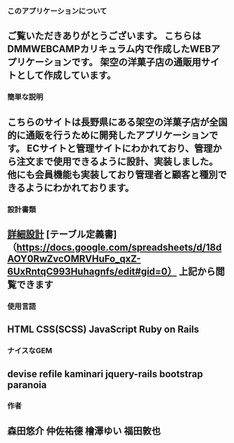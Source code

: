 
### このアプリケーションについて
ご覧いただきありがとうございます。
こちらはDMMWEBCAMPカリキュラム内で作成したWEBアプリケーションです。
架空の洋菓子店の通販用サイトとして作成しています。
---


### 簡単な説明
こちらのサイトは長野県にある架空の洋菓子店が全国的に通販を行うために開発したアプリケーションです。
ECサイトと管理サイトにわかれており、管理から注文まで使用できるように設計、実装しました。
他にも会員機能も実装しており管理者と顧客と種別できるようにわかれております。
---

### 設計書類
[詳細設計](https://docs.google.com/spreadsheets/d/1DHn-uvwObS1IeTx7exbPuYQGC6Q5_TsFaXN3z9AlKJ4/edit#gid=0)
[テーブル定義書]（https://docs.google.com/spreadsheets/d/18dAOY0RwZvcOMRVHuFo_qxZ-6UxRntqC993Huhagnfs/edit#gid=0）
上記から閲覧できます
---


### 使用言語
HTML
CSS(SCSS)
JavaScript
Ruby on Rails
---

### ナイスなGEM
devise
refile
kaminari
jquery-rails
bootstrap
paranoia
---

### 作者
森田悠介
仲佐祐德
檜澤ゆい
福田敦也
---
